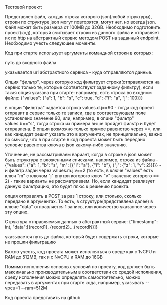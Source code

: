Тестовой проект:

Представлен файл, каждая строка которого json(любой структуры), строки по структуре json могут повторятся, могут нет, но всегда json. Файл может быть размера от 100MB до 32GB.
Необходимо подготовить проект(код), который считывает строки из данного файла и отправляет их по http на абстрактный сервис методом POST на заданный endpoint.
Необходимо учесть следующее моменты.

Код при старте использует аргументы командной строки в которых:

путь до входного файла

указывается url абстрактного сервиса - куда отправляются данные.

Опция "фильтр", через которую код фильтрует строки(отправляются на сервис только те, которые соответствуют заданному фильтру), если такая опция указана при старте:
например, есть строка во входном файле: {"values": {"a": 1, "b": "s", "c": true, "d": {"i": "a", "j": 100}}}

в опции "фильтра" задается строка values.d.j==90 - тогда код проект отправит в сервис только те записи, где в соответсвующем поле установлено значение 90, или, например, в опции "фильтр" values.b=="s", тогда строка из примера выше пройдет фильтр и будет отправлена.
В опции возможно только прямое равенство через ==, или как кандидат решит указать это в аргументах, не принципиально, важно по смыслу, что в при старте в код проекта может быть передано условие равенства ключа в json какому-либо значению.

Уточнение, не рассматриваем вариант, когда в строке в json может быть структура с вложенными списками, например, строка из файла -
{"values": {"a": 1, "b": "s", "m": [{"i": "a"}, {"i": "b"}, {"j": {"z": 1, "v": 2}}]}} - и фильтр задан через values.m.j.v==2 (то есть, в ключе "values" есть ключ "m" с ключом "j" внутри которого ключ "v" значение которого == 2) - такие варианты не рассматриваем. Но, если кандидат реализует данную фильтрацию, это будет плюс к решению проекта.

опция отправлять в POST за раз 1 строку, или столько, сколько передано в аргументах.
То есть, в структуре(представлена далее) в ключе "data" отправляется 1 запись, или количество указанное через эту опцию.

Структура отправляемых данных в абстрактный сервис:
{"timestamp": int,
 "data":[{record1}, {record2}...{recordN}]}

указывается путь до файла, который будет содержать строки, которые не прошли фильтрацию

Важно учесть, код проекта может исполняться в среде как с 1vCPU и RAM до 512MB, так и c NvCPU и RAM до 16GB

Помимо исполнения основных условий по проекту, код должен быть максимально производительным в соответствии со средой исполнения, среду исполнения можно определять самостоятельно, можно передавать в аргументах при старте кода, например, указывать --vpcu=1 --ram=512M

Код проекта представить на github